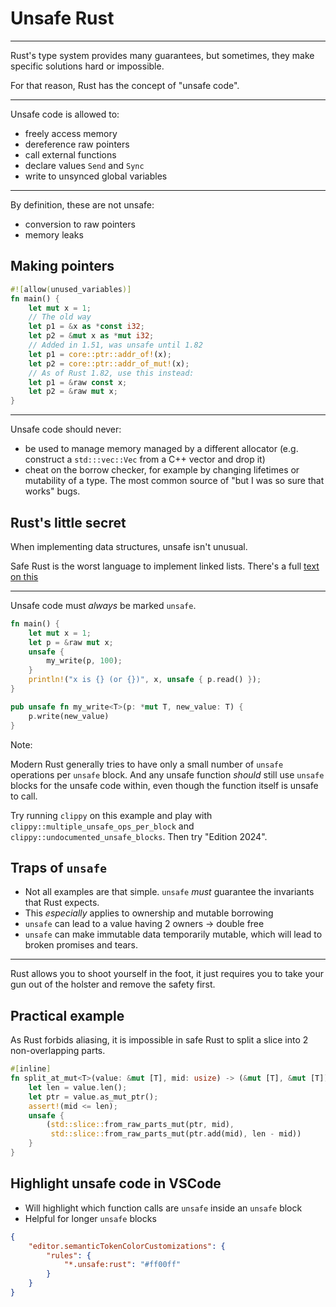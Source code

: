 # Unsafe Rust

---

Rust's type system provides many guarantees, but sometimes, they make specific solutions hard or impossible.

For that reason, Rust has the concept of "unsafe code".

---

Unsafe code is allowed to:

- freely access memory
- dereference raw pointers
- call external functions
- declare values `Send` and `Sync`
- write to unsynced global variables

---

By definition, these are not unsafe:

- conversion to raw pointers
- memory leaks

## Making pointers

```rust
#![allow(unused_variables)]
fn main() {
    let mut x = 1;
    // The old way
    let p1 = &x as *const i32;
    let p2 = &mut x as *mut i32;
    // Added in 1.51, was unsafe until 1.82
    let p1 = core::ptr::addr_of!(x);
    let p2 = core::ptr::addr_of_mut!(x);
    // As of Rust 1.82, use this instead:
    let p1 = &raw const x;
    let p2 = &raw mut x;    
}
```

---

Unsafe code should never:

- be used to manage memory managed by a different allocator (e.g. construct a `std:::vec::Vec` from a C++ vector and drop it)
- cheat on the borrow checker, for example by changing lifetimes or mutability of a type. The most common source of "but I was so sure that works" bugs.

## Rust's little secret

When implementing data structures, unsafe isn't unusual.

Safe Rust is the worst language to implement linked lists. There's a full [text on this](https://rust-unofficial.github.io/too-many-lists/)

---

Unsafe code must *always* be marked `unsafe`.

```rust []
fn main() {
    let mut x = 1;
    let p = &raw mut x;
    unsafe {
        my_write(p, 100);
    }
    println!("x is {} (or {})", x, unsafe { p.read() });
}

pub unsafe fn my_write<T>(p: *mut T, new_value: T) {
    p.write(new_value)
}
```

Note:

Modern Rust generally tries to have only a small number of `unsafe` operations
per `unsafe` block. And any unsafe function *should* still use `unsafe` blocks for
the unsafe code within, even though the function itself is unsafe to call.

Try running `clippy` on this example and play with `clippy::multiple_unsafe_ops_per_block` and `clippy::undocumented_unsafe_blocks`. Then try "Edition 2024".

## Traps of `unsafe`

- Not all examples are that simple. `unsafe` *must* guarantee the invariants that Rust expects.
- This *especially* applies to ownership and mutable borrowing
- `unsafe` can lead to a value having 2 owners -&gt; double free
- `unsafe` can make immutable data temporarily mutable, which will lead to broken promises and tears.

---

Rust allows you to shoot yourself in the foot, it just requires you to take your gun out of the holster and remove the safety first.

## Practical example

As Rust forbids aliasing, it is impossible in safe Rust to split a slice into 2 non-overlapping parts.

```rust []
#[inline]
fn split_at_mut<T>(value: &mut [T], mid: usize) -> (&mut [T], &mut [T]) {
    let len = value.len();
    let ptr = value.as_mut_ptr();
    assert!(mid <= len);
    unsafe {
        (std::slice::from_raw_parts_mut(ptr, mid),
         std::slice::from_raw_parts_mut(ptr.add(mid), len - mid))
    }
}
```

## Highlight unsafe code in VSCode

- Will highlight which function calls are `unsafe` inside an `unsafe` block
- Helpful for longer `unsafe` blocks

```json
{
    "editor.semanticTokenColorCustomizations": {
        "rules": {
            "*.unsafe:rust": "#ff00ff"
        }
    }
}
```
